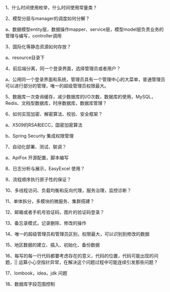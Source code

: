 1、什么时间使用枚举，什么时间使用常量类？

2、模型分层与manager的调度如何分解？

a、数据模型entity层，数据操作mapper、service层，模型model层负责业务的管理与编写，controller调用

3、国际化等静态资源如何存放？

a、resource目录下

4、前后端分离，同一个登录界面，选择管理员或者用户？

a、公用同一个登录界面和系统，管理员具有一个管理中心的大菜单，普通管理员可以进行部分的管理，唯一的超级管理员权限最大。

5、数据库一次查询缓存，减少数据库的I/O次数，数据库的使用，MySQL，Redis、文档型数据库，时序数据库，数据库管理？

6、如何实现加密、解密算法、校验、安全框架？

a、X509的RSA和ECC，国密加密算法

b、Spring Security 集成权限管理

7、自动化部署、测试、联调？

a、ApiFox 开源配置，脚本编写

8、日志分析与展示，EasyExcel 使用？

9、流程顺序执行原子性的保证？

10、多线程访问、负载均衡和反向代理，服务治理，监控诊断？

11、单体拆分，多模块的微服务、集群搭建？

12、邮箱或者手机号验证码，图片的验证码登录？

13、备忘录模式，记录删除、修改的操作

14、唯一的超级管理员和管理员区别，权限最大，可以识别到修改的数据

15、地区数据的建立、插入、初始化、备份数据

16、每写的每一行代码都要考虑存在的意义，代码的位置，代码可能出现的问题，|| 运算小心空指针异常，在解决这个问题过程中可能连续引发那些问题？

17、lombook，idea，jdk 问题

18、数据库字段范围控制
